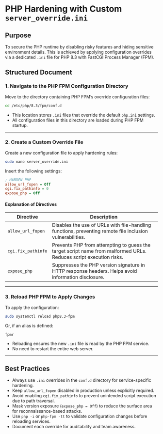 # PHP Hardening with Custom `server_override.ini`

## Purpose

To secure the PHP runtime by disabling risky features and hiding sensitive environment details. This is achieved by applying configuration overrides via a dedicated `.ini` file for PHP 8.3 with FastCGI Process Manager (FPM).

## Structured Document

### 1. Navigate to the PHP FPM Configuration Directory

Move to the directory containing PHP FPM’s override configuration files:

```bash
cd /etc/php/8.3/fpm/conf.d
```

* This location stores `.ini` files that override the default `php.ini` settings.
* All configuration files in this directory are loaded during PHP FPM startup.

---

### 2. Create a Custom Override File

Create a new configuration file to apply hardening rules:

```bash
sudo nano server_override.ini
```

Insert the following settings:

```ini
; HARDEN PHP
allow_url_fopen = Off
cgi.fix_pathinfo = 0
expose_php = Off
```

#### Explanation of Directives

| Directive          | Description                                                                                                       |
| ------------------ | ----------------------------------------------------------------------------------------------------------------- |
| `allow_url_fopen`  | Disables the use of URLs with file-handling functions, preventing remote file inclusion vulnerabilities.          |
| `cgi.fix_pathinfo` | Prevents PHP from attempting to guess the target script name from malformed URLs. Reduces script execution risks. |
| `expose_php`       | Suppresses the PHP version signature in HTTP response headers. Helps avoid information disclosure.                |

---

### 3. Reload PHP FPM to Apply Changes

To apply the configuration:

```bash
sudo systemctl reload php8.3-fpm
```

Or, if an alias is defined:

```bash
fpmr
```

* Reloading ensures the new `.ini` file is read by the PHP FPM service.
* No need to restart the entire web server.

---

## Best Practices

* Always use `.ini` overrides in the `conf.d` directory for service-specific hardening.
* Keep `allow_url_fopen` disabled in production unless explicitly required.
* Avoid enabling `cgi.fix_pathinfo` to prevent unintended script execution due to path traversal.
* Mask version exposure (`expose_php = Off`) to reduce the surface area for reconnaissance-based attacks.
* Use `php -i` or `php-fpm -tt` to validate configuration changes before reloading services.
* Document each override for auditability and team awareness.
